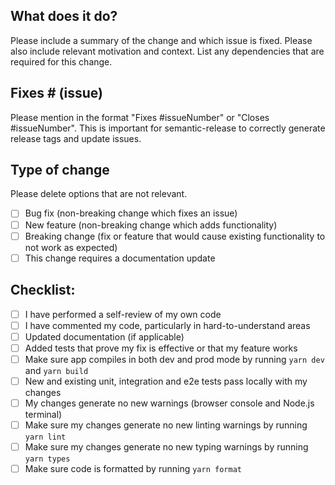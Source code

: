 ## What does it do?

Please include a summary of the change and which issue is fixed. Please also include relevant motivation and context. List any dependencies that are required for this change.

## Fixes # (issue)

Please mention in the format "Fixes #issueNumber" or "Closes #issueNumber".
This is important for semantic-release to correctly generate release tags and update issues.

## Type of change

Please delete options that are not relevant.

- [ ] Bug fix (non-breaking change which fixes an issue)
- [ ] New feature (non-breaking change which adds functionality)
- [ ] Breaking change (fix or feature that would cause existing functionality to not work as expected)
- [ ] This change requires a documentation update

## Checklist:

- [ ] I have performed a self-review of my own code
- [ ] I have commented my code, particularly in hard-to-understand areas
- [ ] Updated documentation (if applicable)
- [ ] Added tests that prove my fix is effective or that my feature works
- [ ] Make sure app compiles in both dev and prod mode by running `yarn dev` and `yarn build`
- [ ] New and existing unit, integration and e2e tests pass locally with my changes
- [ ] My changes generate no new warnings (browser console and Node.js terminal)
- [ ] Make sure my changes generate no new linting warnings by running `yarn lint`
- [ ] Make sure my changes generate no new typing warnings by running `yarn types`
- [ ] Make sure code is formatted by running `yarn format`
